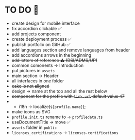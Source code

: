 # TO DO 📌

* create design for mobile interface
* fix accordion clickable ✅
* add projects component
* create deployment process ✅
* publish portfolio on GitHub ✅
* add languages section and remove languages from header
* add accordions arrows in the beginning
* ~~add letters of reference ⚠️ (DSI/ADMS/UP)~~
* common comonents -> Introduction
* put pictures in `assets`
* main section -> Header
* all interfaces in one folder
* ~~cake is not aligned~~
* design -> name at the top and all the rest below
* ~~component for the profile with `link.url` default value 47~~
* * i18n -> localize(`${profile.name}`);
* make icons as SVG
* `profile.init.ts` rename to -> `profiledata.ts`
* useDocumentTitle -> move ✅
* `assets` folder in `public`
* `licenses_certifications` -> `licenses-certifications`

